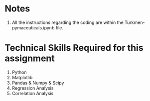 # Notes
1. All the instructions regarding the coding are within the Turkmen-pymaceuticals.ipynb file.

# Technical Skills Required for this assignment
1. Python
2. Matplotlib
3. Pandas & Numpy & Scipy
4. Regression Analysis
5. Correlation Analysis
